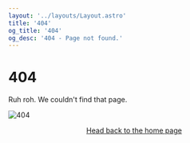 ```yaml
---
layout: '../layouts/Layout.astro'
title: '404'
og_title: '404'
og_desc: '404 - Page not found.'
---
```


# 404

Ruh roh. We couldn't find that page.

![404](https://http.cat/404)

<div style="display: flex; width: 100%; justify-content: center;"><a class="button" style="max-width: fit-content;" href="/">Head back to the home page</a></div>
